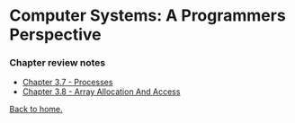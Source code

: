 # Computer Systems: A Programmers Perspective

### Chapter review notes

* [Chapter 3.7 - Processes](./chapter-3.7-processes.md)
* [Chapter 3.8 - Array Allocation And Access](./chapter-3.8-array-allocation-and-access.md)

[Back to home.](../README.md)